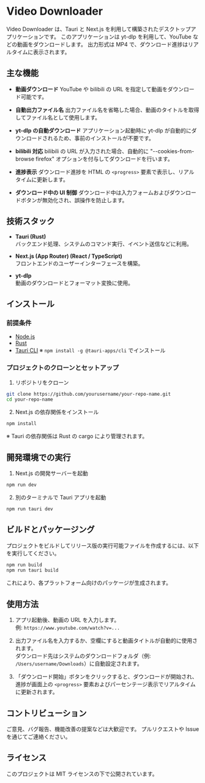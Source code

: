# Video Downloader

Video Downloader は、Tauri と Next.js を利用して構築されたデスクトップアプリケーションです。
このアプリケーションは yt-dlp を利用して、YouTube などの動画をダウンロードします。
出力形式は MP4 で、ダウンロード進捗はリアルタイムに表示されます。

## 主な機能

- **動画ダウンロード**
  YouTube や bilibili の URL を指定して動画をダウンロード可能です。

- **自動出力ファイル名**
  出力ファイル名を省略した場合、動画のタイトルを取得してファイル名として使用します。

- **yt-dlp の自動ダウンロード**
  アプリケーション起動時に yt-dlp が自動的にダウンロードされるため、事前のインストールが不要です。

- **bilibili 対応**
  bilibili の URL が入力された場合、自動的に "--cookies-from-browse firefox" オプションを付与してダウンロードを行います。

- **進捗表示**
  ダウンロード進捗を HTML の `<progress>` 要素で表示し、リアルタイムに更新します。

- **ダウンロード中の UI 制御**
  ダウンロード中は入力フォームおよびダウンロードボタンが無効化され、誤操作を防止します。

## 技術スタック

- **Tauri (Rust)**  
  バックエンド処理、システムのコマンド実行、イベント送信などに利用。

- **Next.js (App Router) (React / TypeScript)**  
  フロントエンドのユーザーインターフェースを構築。

- **yt-dlp**  
  動画のダウンロードとフォーマット変換に使用。

## インストール

### 前提条件

- [Node.js](https://nodejs.org/)
- [Rust](https://www.rust-lang.org/tools/install)
- [Tauri CLI](https://tauri.app/v1/guides/getting-started/intro/)
  ※ `npm install -g @tauri-apps/cli` でインストール

### プロジェクトのクローンとセットアップ

1. リポジトリをクローン

```bash
git clone https://github.com/yourusername/your-repo-name.git
cd your-repo-name
```

2. Next.js の依存関係をインストール

```bash
npm install
```

※ Tauri の依存関係は Rust の cargo により管理されます。

## 開発環境での実行

1. Next.js の開発サーバーを起動
```bash
npm run dev
```

2. 別のターミナルで Tauri アプリを起動
```bash
npm run tauri dev
```

## ビルドとパッケージング

プロジェクトをビルドしてリリース版の実行可能ファイルを作成するには、以下を実行してください。

```bash
npm run build
npm run tauri build
```

これにより、各プラットフォーム向けのパッケージが生成されます。

## 使用方法

1. アプリ起動後、動画の URL を入力します。  
   例: `https://www.youtube.com/watch?v=...`

2. 出力ファイル名を入力するか、空欄にすると動画タイトルが自動的に使用されます。  
   ダウンロード先はシステムのダウンロードフォルダ（例: `/Users/username/Downloads`）に自動設定されます。

3. 「ダウンロード開始」ボタンをクリックすると、ダウンロードが開始され、進捗が画面上の `<progress>` 要素およびパーセンテージ表示でリアルタイムに更新されます。

## コントリビューション

ご意見、バグ報告、機能改善の提案などは大歓迎です。
プルリクエストや Issue を通じてご連絡ください。

## ライセンス

このプロジェクトは MIT ライセンスの下で公開されています。